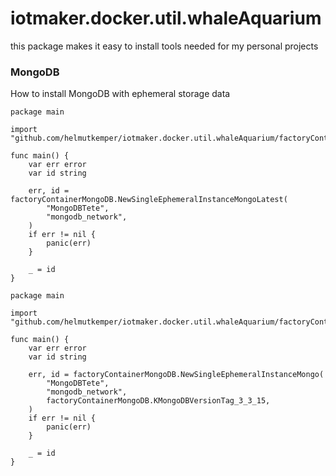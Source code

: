 # iotmaker.docker.util.whaleAquarium


this package makes it easy to install tools needed for my personal projects


### MongoDB

How to install MongoDB with ephemeral storage data
```golang
package main

import "github.com/helmutkemper/iotmaker.docker.util.whaleAquarium/factoryContainerMongoDB"

func main() {
	var err error
	var id string

	err, id = factoryContainerMongoDB.NewSingleEphemeralInstanceMongoLatest(
		"MongoDBTete",
		"mongodb_network",
	)
	if err != nil {
		panic(err)
	}

	_ = id
}
```

```golang
package main

import "github.com/helmutkemper/iotmaker.docker.util.whaleAquarium/factoryContainerMongoDB"

func main() {
	var err error
	var id string

	err, id = factoryContainerMongoDB.NewSingleEphemeralInstanceMongo(
		"MongoDBTete",
		"mongodb_network",
		factoryContainerMongoDB.KMongoDBVersionTag_3_3_15,
	)
	if err != nil {
		panic(err)
	}

	_ = id
}
```
